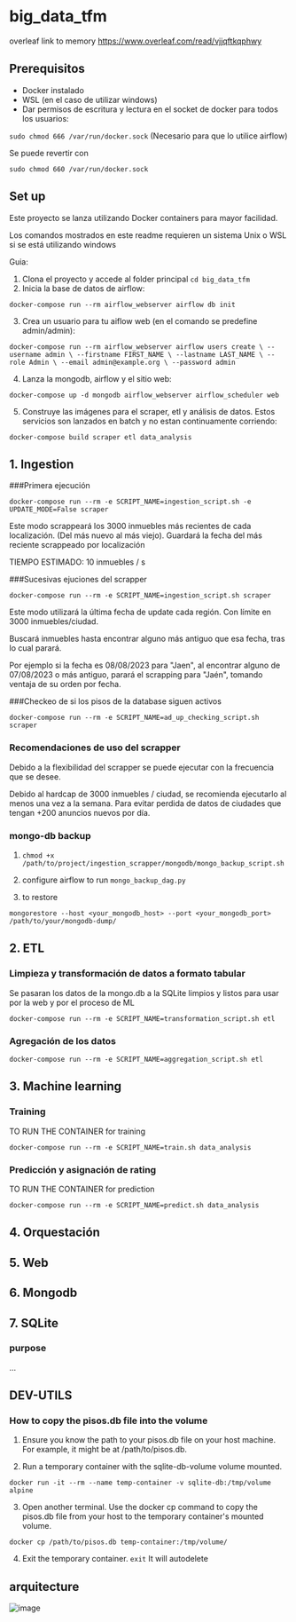# big_data_tfm

overleaf link to memory https://www.overleaf.com/read/vjjqftkqphwy

## Prerequisitos

- Docker instalado
- WSL (en el caso de utilizar windows)
- Dar permisos de escritura y lectura en el socket de docker para todos los usuarios:

`sudo chmod 666 /var/run/docker.sock` (Necesario para que lo utilice airflow)

Se puede revertir con

`sudo chmod 660 /var/run/docker.sock`

## Set up

Este proyecto se lanza utilizando Docker containers para mayor facilidad.

Los comandos mostrados en este readme requieren un sistema Unix o WSL si se está utilizando windows

Guia:

1. Clona el proyecto y accede al folder principal `cd big_data_tfm`
2. Inicia la base de datos de airflow:

`docker-compose run --rm airflow_webserver airflow db init`

3. Crea un usuario para tu aiflow web (en el comando se predefine admin/admin):

`
docker-compose run --rm airflow_webserver airflow users create \
    --username admin \
    --firstname FIRST_NAME \
    --lastname LAST_NAME \
    --role Admin \
    --email admin@example.org \
    --password admin
`

4. Lanza la mongodb, airflow y el sitio web:

`docker-compose up -d mongodb airflow_webserver airflow_scheduler web`

5. Construye las imágenes para el scraper, etl y análisis de datos. Estos servicios son lanzados en batch y no estan continuamente corriendo:

`docker-compose build scraper etl data_analysis`

## 1. Ingestion

###Primera ejecución

`docker-compose run --rm -e SCRIPT_NAME=ingestion_script.sh -e UPDATE_MODE=False scraper`

Este modo scrappeará los 3000 inmuebles más recientes de cada localización.
(Del más nuevo al más viejo).
Guardará la fecha del más reciente scrappeado por localización

TIEMPO ESTIMADO: 10 inmuebles / s

###Sucesivas ejuciones del scrapper

`docker-compose run --rm -e SCRIPT_NAME=ingestion_script.sh scraper`

Este modo utilizará la última fecha de update cada región. Con límite en 3000 inmuebles/ciudad.

Buscará inmuebles hasta encontrar alguno más antiguo que esa fecha, tras lo cual parará.

Por ejemplo si la fecha es 08/08/2023 para "Jaen", al encontrar alguno de 07/08/2023 o más antiguo, parará 
el scrapping para "Jaén", tomando ventaja de su orden por fecha.

###Checkeo de si los pisos de la database siguen activos

`docker-compose run --rm -e SCRIPT_NAME=ad_up_checking_script.sh scraper`

### Recomendaciones de uso del scrapper

Debido a la flexibilidad del scrapper se puede ejecutar con la frecuencia que se desee. 

Debido al hardcap de 3000 inmuebles / ciudad, se recomienda ejecutarlo al menos una vez a la semana. Para evitar perdida de datos de ciudades que tengan +200 anuncios nuevos por día.

### mongo-db backup

1. `chmod +x /path/to/project/ingestion_scrapper/mongodb/mongo_backup_script.sh`
2. configure airflow to run `mongo_backup_dag.py`

3. to restore

`mongorestore --host <your_mongodb_host> --port <your_mongodb_port> /path/to/your/mongodb-dump/`

## 2. ETL

### Limpieza y transformación de datos a formato tabular 

Se pasaran los datos de la mongo.db a la SQLite limpios y listos para usar por la web y por el proceso de ML

`docker-compose run --rm -e SCRIPT_NAME=transformation_script.sh etl`

### Agregación de los datos 

`docker-compose run --rm -e SCRIPT_NAME=aggregation_script.sh etl`

## 3. Machine learning

### Training

TO RUN THE CONTAINER for training

`docker-compose run --rm -e SCRIPT_NAME=train.sh data_analysis`

### Predicción y asignación de rating

TO RUN THE CONTAINER for prediction

`docker-compose run --rm -e SCRIPT_NAME=predict.sh data_analysis`

## 4. Orquestación


## 5. Web


## 6. Mongodb 


## 7. SQLite


### purpose

...

## DEV-UTILS

### How to copy the pisos.db file into the volume

1. Ensure you know the path to your pisos.db file on your host machine. For example, it might be at /path/to/pisos.db.

2. Run a temporary container with the sqlite-db-volume volume mounted.

`docker run -it --rm --name temp-container -v sqlite-db:/tmp/volume alpine`

3. Open another terminal. Use the docker cp command to copy the pisos.db file from your host to the temporary container's mounted volume.

`docker cp /path/to/pisos.db temp-container:/tmp/volume/`

4. Exit the temporary container. `exit` It will autodelete

## arquitecture 

![image](https://github.com/dpuertamartos/big_data_tfm/assets/92330952/a4a6c333-3fe6-4846-8ec7-ade61d227462)


